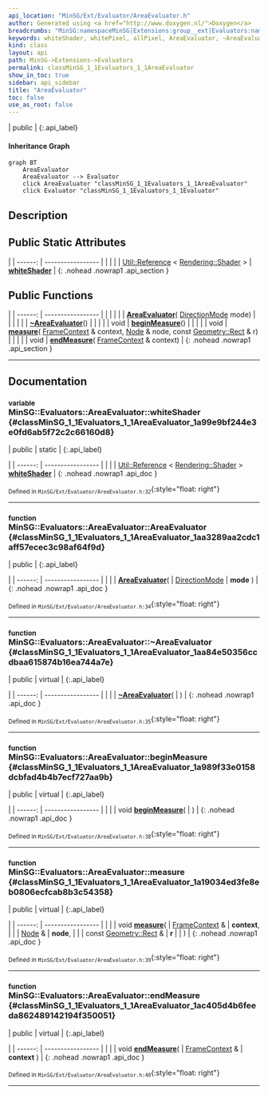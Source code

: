 ```yaml
---
api_location: "MinSG/Ext/Evaluator/AreaEvaluator.h"
author: Generated using <a href="http://www.doxygen.nl/">Doxygen</a>
breadcrumbs: "MinSG:namespaceMinSG|Extensions:group__ext|Evaluators:namespaceMinSG_1_1Evaluators"
keywords: whiteShader, whitePixel, allPixel, AreaEvaluator, ~AreaEvaluator, beginMeasure, measure, endMeasure
kind: class
layout: api
path: MinSG->Extensions->Evaluators
permalink: classMinSG_1_1Evaluators_1_1AreaEvaluator
show_in_toc: true
sidebar: api_sidebar
title: "AreaEvaluator"
toc: false
use_as_root: false
---
```


| public |
{:.api_label}

#### Inheritance Graph

```mermaid
graph BT
	AreaEvaluator
	AreaEvaluator --> Evaluator
	click AreaEvaluator "classMinSG_1_1Evaluators_1_1AreaEvaluator"
	click Evaluator "classMinSG_1_1Evaluators_1_1Evaluator"
```

## Description





## Public Static Attributes

|
| ------: | ----------------- |
|  | |
| [Util::Reference](classUtil_1_1Reference) < [Rendering::Shader](classRendering_1_1Shader) > | **[whiteShader](#classMinSG_1_1Evaluators_1_1AreaEvaluator_1a99e9bf244e3e0fd6ab5f72c2c66160d8)**  |
{: .nohead .nowrap1 .api_section }


## Public Functions

|
| ------: | ----------------- |
|  | |
|  | **[AreaEvaluator](#classMinSG_1_1Evaluators_1_1AreaEvaluator_1aa3289aa2cdc1aff57ecec3c98af64f9d)**( [DirectionMode](classMinSG_1_1Evaluators_1_1Evaluator#classMinSG_1_1Evaluators_1_1Evaluator_1addbbec5e92458641beb8a715f7904b1b)  mode) |
|  | |
|  | **[~AreaEvaluator](#classMinSG_1_1Evaluators_1_1AreaEvaluator_1aa84e50356ccdbaa615874b16ea744a7e)**() |
|  | |
| void | **[beginMeasure](#classMinSG_1_1Evaluators_1_1AreaEvaluator_1a989f33e0158dcbfad4b4b7ecf727aa9b)**() |
|  | |
| void | **[measure](#classMinSG_1_1Evaluators_1_1AreaEvaluator_1a19034ed3fe8eb0806ecfcab8b3c54358)**( [FrameContext](classMinSG_1_1FrameContext) & context,  [Node](classMinSG_1_1Node) & node, const [Geometry::Rect](namespaceGeometry#namespaceGeometry_1acedeea2f6bddd99f077df6f73901a875) & r) |
|  | |
| void | **[endMeasure](#classMinSG_1_1Evaluators_1_1AreaEvaluator_1ac405d4b6feeda862489142194f350051)**( [FrameContext](classMinSG_1_1FrameContext) & context) |
{: .nohead .nowrap1 .api_section }


-------------------------------------------------------------------

## Documentation

### <small>variable</small><br/> MinSG::Evaluators::AreaEvaluator::whiteShader {#classMinSG_1_1Evaluators_1_1AreaEvaluator_1a99e9bf244e3e0fd6ab5f72c2c66160d8}

| public | static |
{:.api_label}

|
| ------: | ----------------- |
|  |
| [Util::Reference](classUtil_1_1Reference) < [Rendering::Shader](classRendering_1_1Shader) > **[whiteShader](#classMinSG_1_1Evaluators_1_1AreaEvaluator_1a99e9bf244e3e0fd6ab5f72c2c66160d8)**  |
{: .nohead .nowrap1 .api_doc }





<sub>Defined in `MinSG/Ext/Evaluator/AreaEvaluator.h:32`</sub>{:style="float: right"}

-------------------------------------------------------------------

### <small>function</small><br/> MinSG::Evaluators::AreaEvaluator::AreaEvaluator {#classMinSG_1_1Evaluators_1_1AreaEvaluator_1aa3289aa2cdc1aff57ecec3c98af64f9d}

| public |
{:.api_label}

|
| ------: | ----------------- |
|  |
|  **[AreaEvaluator](#classMinSG_1_1Evaluators_1_1AreaEvaluator_1aa3289aa2cdc1aff57ecec3c98af64f9d)**( |  [DirectionMode](classMinSG_1_1Evaluators_1_1Evaluator#classMinSG_1_1Evaluators_1_1Evaluator_1addbbec5e92458641beb8a715f7904b1b)  | **mode** ) |
{: .nohead .nowrap1 .api_doc }





<sub>Defined in `MinSG/Ext/Evaluator/AreaEvaluator.h:34`</sub>{:style="float: right"}

-------------------------------------------------------------------

### <small>function</small><br/> MinSG::Evaluators::AreaEvaluator::~AreaEvaluator {#classMinSG_1_1Evaluators_1_1AreaEvaluator_1aa84e50356ccdbaa615874b16ea744a7e}

| public | virtual |
{:.api_label}

|
| ------: | ----------------- |
|  |
|  **[~AreaEvaluator](#classMinSG_1_1Evaluators_1_1AreaEvaluator_1aa84e50356ccdbaa615874b16ea744a7e)**( |  ) |
{: .nohead .nowrap1 .api_doc }





<sub>Defined in `MinSG/Ext/Evaluator/AreaEvaluator.h:35`</sub>{:style="float: right"}

-------------------------------------------------------------------

### <small>function</small><br/> MinSG::Evaluators::AreaEvaluator::beginMeasure {#classMinSG_1_1Evaluators_1_1AreaEvaluator_1a989f33e0158dcbfad4b4b7ecf727aa9b}

| public | virtual |
{:.api_label}

|
| ------: | ----------------- |
|  |
| void **[beginMeasure](#classMinSG_1_1Evaluators_1_1AreaEvaluator_1a989f33e0158dcbfad4b4b7ecf727aa9b)**( |  ) |
{: .nohead .nowrap1 .api_doc }





<sub>Defined in `MinSG/Ext/Evaluator/AreaEvaluator.h:38`</sub>{:style="float: right"}

-------------------------------------------------------------------

### <small>function</small><br/> MinSG::Evaluators::AreaEvaluator::measure {#classMinSG_1_1Evaluators_1_1AreaEvaluator_1a19034ed3fe8eb0806ecfcab8b3c54358}

| public | virtual |
{:.api_label}

|
| ------: | ----------------- |
|  |
| void **[measure](#classMinSG_1_1Evaluators_1_1AreaEvaluator_1a19034ed3fe8eb0806ecfcab8b3c54358)**( |  [FrameContext](classMinSG_1_1FrameContext) & | **context**, |
| |  [Node](classMinSG_1_1Node) & | **node**, |
| | const [Geometry::Rect](namespaceGeometry#namespaceGeometry_1acedeea2f6bddd99f077df6f73901a875) & | **r** |
|   ) |
{: .nohead .nowrap1 .api_doc }





<sub>Defined in `MinSG/Ext/Evaluator/AreaEvaluator.h:39`</sub>{:style="float: right"}

-------------------------------------------------------------------

### <small>function</small><br/> MinSG::Evaluators::AreaEvaluator::endMeasure {#classMinSG_1_1Evaluators_1_1AreaEvaluator_1ac405d4b6feeda862489142194f350051}

| public | virtual |
{:.api_label}

|
| ------: | ----------------- |
|  |
| void **[endMeasure](#classMinSG_1_1Evaluators_1_1AreaEvaluator_1ac405d4b6feeda862489142194f350051)**( |  [FrameContext](classMinSG_1_1FrameContext) & | **context** ) |
{: .nohead .nowrap1 .api_doc }





<sub>Defined in `MinSG/Ext/Evaluator/AreaEvaluator.h:40`</sub>{:style="float: right"}

-------------------------------------------------------------------

